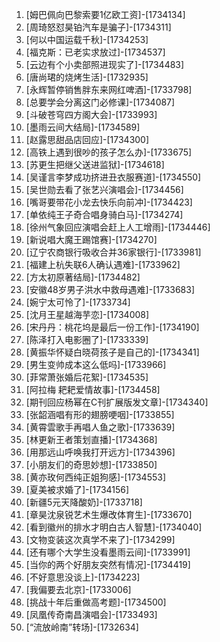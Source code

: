 
1. [姆巴佩向巴黎索要1亿欧工资]-[1734134]
1. [周琦怒怼昊铂汽车是骗子]-[1734311]
1. [何以中国运载千秋]-[1734253]
1. [福克斯：已老实求放过]-[1734537]
1. [云边有个小卖部照进现实了]-[1734483]
1. [唐尚珺的烧烤生活]-[1732935]
1. [永辉暂停销售胖东来网红啤酒]-[1733798]
1. [总要学会分离这门必修课]-[1734087]
1. [斗破苍穹四方阁大会]-[1733993]
1. [墨雨云间大结局]-[1734589]
1. [赵露思甜品店回应]-[1734300]
1. [高铁上遇到很吵的孩子怎么办]-[1733675]
1. [苏更生把继父送进监狱]-[1734618]
1. [吴谨言李梦成功挤进丑衣服赛道]-[1734550]
1. [吴世勋去看了张艺兴演唱会]-[1734456]
1. [嘴哥要带花小龙去快乐向前冲]-[1734423]
1. [单依纯王子奇合唱身骑白马]-[1734274]
1. [徐州气象回应演唱会赶上人工增雨]-[1734446]
1. [新说唱大魔王踢馆赛]-[1734270]
1. [辽宁农商银行吸收合并36家银行]-[1733981]
1. [福建上杭失联6人确认遇难]-[1733962]
1. [方太初原著结局]-[1734482]
1. [安徽48岁男子洪水中救母遇难]-[1733683]
1. [婉宁太可怜了]-[1733734]
1. [沈月王星越海芋恋]-[1734008]
1. [宋丹丹：桃花坞是最后一份工作]-[1734190]
1. [陈泽打入电影圈了]-[1733339]
1. [黄振华怀疑白晓荷孩子是自己的]-[1734341]
1. [男生变帅成本这么低吗]-[1733966]
1. [菲常萧张婚后花絮]-[1734535]
1. [阿拉梅 耙耙爱情故事]-[1734458]
1. [期刊回应杨幂在C刊扩展版发文章]-[1734340]
1. [张韶涵唱有形的翅膀哽咽]-[1733855]
1. [黄霄雲歌手再唱人鱼之歌]-[1733639]
1. [林更新王者策划直播]-[1734368]
1. [用那远山呼唤我打开远方]-[1734396]
1. [小朋友们的奇思妙想]-[1733850]
1. [黄亦玫何西纯正姐狗感]-[1734553]
1. [夏美被求婚了]-[1734156]
1. [新疆5元天降酸奶]-[1733718]
1. [章昊沈泉锐艺术生爆改体育生]-[1733670]
1. [看到徽州的排水才明白古人智慧]-[1734040]
1. [文物变装这次真学不来了]-[1734299]
1. [还有哪个大学生没看墨雨云间]-[1733991]
1. [当你的两个好朋友突然有情况]-[1734419]
1. [不好意思没谈上]-[1734223]
1. [我偏要去北京]-[1733006]
1. [挑战十年后重做高考题]-[1734500]
1. [凤凰传奇南昌演唱会]-[1733493]
1. [“流放岭南”转场]-[1732634]